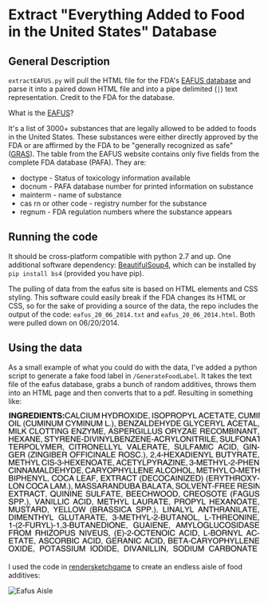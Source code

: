 Extract "Everything Added to Food in the United States" Database
======================================

## General Description ##

`extractEAFUS.py` will pull the HTML file for the FDA's [EAFUS database](http://www.accessdata.fda.gov/scripts/fcn/fcnNavigation.cfm?rpt=eafusListing) and parse it into a paired down HTML file and into a pipe delimited (`|`) text representation.  Credit to the FDA for the database.

What is the [EAFUS](http://www.fda.gov/Food/IngredientsPackagingLabeling/ucm115326.htm)?

It's a list of 3000+ substances that are legally allowed to be added to foods in the United States.  These substances were either directly approved by the FDA or are affirmed by the FDA to be "generally	recognized as safe" ([GRAS](http://www.fda.gov/food/ingredientspackaginglabeling/gras/default.htm)). The table from the EAFUS website contains only five fields from the complete FDA database (PAFA).  They are:

- doctype - Status of toxicology information available
- docnum - PAFA database number for printed information on substance
- mainterm - name of substance
- cas rn or other code - registry number for the substance
- regnum - FDA regulation numbers where the substance appears 
		
## Running the code ##

It should be cross-platform compatible with python 2.7 and up.  One additional software dependency: [BeautifulSoup4](http://www.crummy.com/software/BeautifulSoup/), which can be installed by `pip install bs4` (provided you have pip).

The pulling of data from the eafus site is based on HTML elements and CSS styling.  This software could easily break if the FDA changes its HTML or CSS, so for the sake of providing a source of the data, the repo includes the output of the code: `eafus_20_06_2014.txt` and `eafus_20_06_2014.html`.  Both were pulled down on 06/20/2014.

## Using the data ##

As a small example of what you could do with the data, I've added a python script to generate a fake food label in `/GenerateFoodLabel`.  It takes the text file of the eafus database, grabs a bunch of random additives, throws them into an HTML page and then converts that to a pdf.  Resulting in something like:

![Fake label](./GenerateFoodLabel/index.png) 

I used the code in [rendersketchgame](https://github.com/mikewesthad/rendersketchgame) to create an endless aisle of food additives:

![Eafus Aisle](https://raw.githubusercontent.com/mikewesthad/rendersketchgame/master/06_21_2014/eafusAisle.png)
